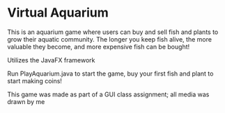 # Virtual Aquarium
 
This is an aquarium game where users can buy and sell fish and plants to grow their aquatic community.
The longer you keep fish alive, the more valuable they become, and more expensive fish can be bought!

Utilizes the JavaFX framework

Run PlayAquarium.java to start the game, buy your first fish and plant to start making coins!

This game was made as part of a GUI class assignment; all media was drawn by me
